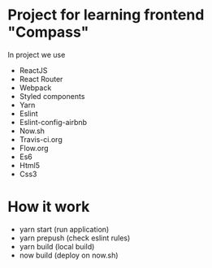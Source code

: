# Project for learning frontend "Compass"

In project we use

  - ReactJS
  - React Router
  - Webpack
  - Styled components
  - Yarn
  - Eslint
  - Eslint-config-airbnb
  - Now.sh
  - Travis-ci.org
  - Flow.org
  - Es6
  - Html5
  - Css3

# How it work

  - yarn start (run application)
  - yarn prepush (check eslint rules)
  - yarn build (local build)
  - now build (deploy on now.sh)
